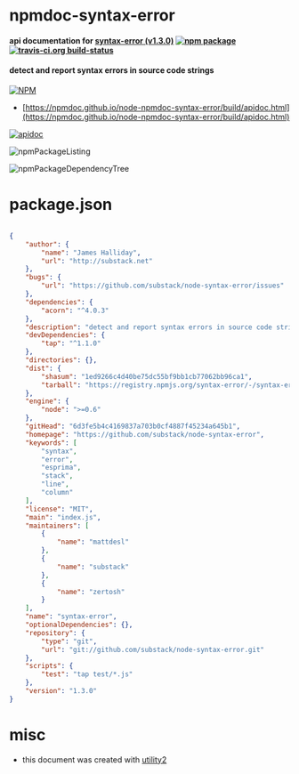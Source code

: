 # npmdoc-syntax-error

#### api documentation for  [syntax-error (v1.3.0)](https://github.com/substack/node-syntax-error)  [![npm package](https://img.shields.io/npm/v/npmdoc-syntax-error.svg?style=flat-square)](https://www.npmjs.org/package/npmdoc-syntax-error) [![travis-ci.org build-status](https://api.travis-ci.org/npmdoc/node-npmdoc-syntax-error.svg)](https://travis-ci.org/npmdoc/node-npmdoc-syntax-error)

#### detect and report syntax errors in source code strings

[![NPM](https://nodei.co/npm/syntax-error.png?downloads=true&downloadRank=true&stars=true)](https://www.npmjs.com/package/syntax-error)

- [https://npmdoc.github.io/node-npmdoc-syntax-error/build/apidoc.html](https://npmdoc.github.io/node-npmdoc-syntax-error/build/apidoc.html)

[![apidoc](https://npmdoc.github.io/node-npmdoc-syntax-error/build/screenCapture.buildCi.browser.%252Ftmp%252Fbuild%252Fapidoc.html.png)](https://npmdoc.github.io/node-npmdoc-syntax-error/build/apidoc.html)

![npmPackageListing](https://npmdoc.github.io/node-npmdoc-syntax-error/build/screenCapture.npmPackageListing.svg)

![npmPackageDependencyTree](https://npmdoc.github.io/node-npmdoc-syntax-error/build/screenCapture.npmPackageDependencyTree.svg)



# package.json

```json

{
    "author": {
        "name": "James Halliday",
        "url": "http://substack.net"
    },
    "bugs": {
        "url": "https://github.com/substack/node-syntax-error/issues"
    },
    "dependencies": {
        "acorn": "^4.0.3"
    },
    "description": "detect and report syntax errors in source code strings",
    "devDependencies": {
        "tap": "^1.1.0"
    },
    "directories": {},
    "dist": {
        "shasum": "1ed9266c4d40be75dc55bf9bb1cb77062bb96ca1",
        "tarball": "https://registry.npmjs.org/syntax-error/-/syntax-error-1.3.0.tgz"
    },
    "engine": {
        "node": ">=0.6"
    },
    "gitHead": "6d3fe5b4c4169837a703b0cf4887f45234a645b1",
    "homepage": "https://github.com/substack/node-syntax-error",
    "keywords": [
        "syntax",
        "error",
        "esprima",
        "stack",
        "line",
        "column"
    ],
    "license": "MIT",
    "main": "index.js",
    "maintainers": [
        {
            "name": "mattdesl"
        },
        {
            "name": "substack"
        },
        {
            "name": "zertosh"
        }
    ],
    "name": "syntax-error",
    "optionalDependencies": {},
    "repository": {
        "type": "git",
        "url": "git://github.com/substack/node-syntax-error.git"
    },
    "scripts": {
        "test": "tap test/*.js"
    },
    "version": "1.3.0"
}
```



# misc
- this document was created with [utility2](https://github.com/kaizhu256/node-utility2)
